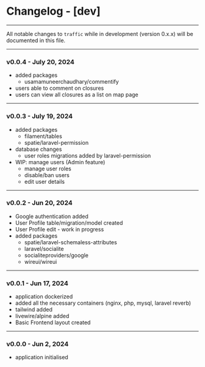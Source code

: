 # Changelog - [dev]

---

All notable changes to `traffic` while in development (version 0.x.x) will be documented in this file. 

---

### v0.0.4 - July 20, 2024

- added packages
  - usamamuneerchaudhary/commentify
- users able to comment on closures
- users can view all closures as a list on map page

---

### v0.0.3 - July 19, 2024

- added packages
  * filament/tables
  * spatie/laravel-permission
- database changes
  * user roles migrations added by laravel-permission
- WIP: manage users (Admin feature)
  * manage user roles
  * disable/ban users
  * edit user details

---

### v0.0.2 - Jun 20, 2024

- Google authentication added
- User Profile table/migration/model created
- User Profile edit - work in progress
- added packages
    * spatie/laravel-schemaless-attributes
    * laravel/socialite
    * socialiteproviders/google
    * wireui/wireui

---

### v0.0.1 - Jun 17, 2024

- application dockerized
- added all the necessary containers (nginx, php, mysql, laravel reverb)
- tailwind added
- livewire/alpine added
- Basic Frontend layout created

---

### v0.0.0 - Jun 2, 2024

- application initialised

